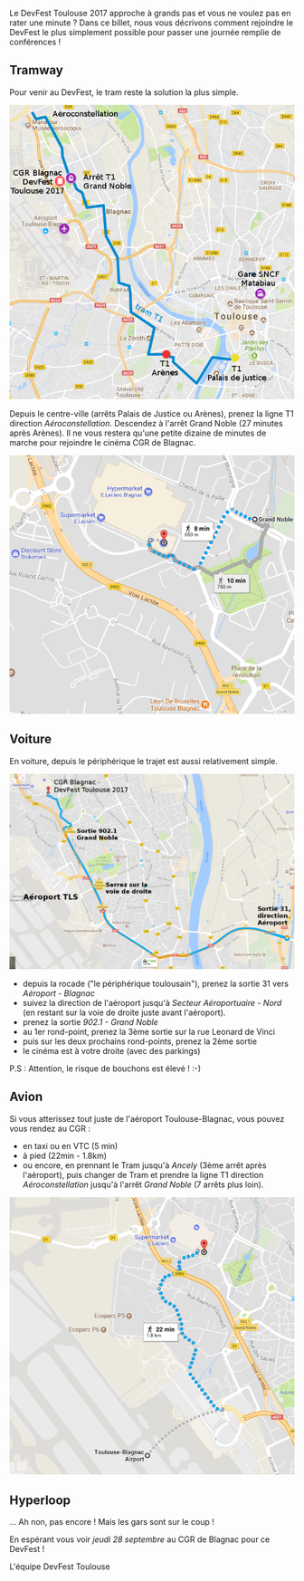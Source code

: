 Le DevFest Toulouse 2017 approche à grands pas et vous ne voulez pas en rater une minute ? Dans ce billet, nous vous décrivons comment rejoindre le DevFest le plus simplement possible pour passer une journée remplie de conférences ! 

## Tramway
Pour venir au DevFest, le tram reste la solution la plus simple. 

![Trajet en tram](./images/posts/2017-08-21-comment-venir/devfest_tram.png)

Depuis le centre-ville (arrêts Palais de Justice ou Arènes), prenez la ligne T1 direction *Aéroconstellation*. Descendez à l'arrêt Grand Noble (27 minutes après Arènes). Il ne vous restera qu'une petite dizaine de minutes de marche pour rejoindre le cinéma CGR de Blagnac.

![Trajet en tram](./images/posts/2017-08-21-comment-venir/devfest_tram_pied.png)


## Voiture
En voiture, depuis le périphérique le trajet est aussi relativement simple.

![Trajet en voiture](./images/posts/2017-08-21-comment-venir/devfest_voiture.png)

* depuis la rocade ("le périphérique toulousain"), prenez la sortie 31 vers *Aéroport - Blagnac*
* suivez la direction de l'aéroport jusqu'à *Secteur Aéroportuaire - Nord* (en restant sur la voie de droite juste avant l'aéroport).
* prenez la sortie *902.1 - Grand Noble*
* au 1er rond-point, prenez la 3ème sortie sur la rue Leonard de Vinci
* puis sur les deux prochains rond-points, prenez la 2ème sortie
* le cinéma est à votre droite (avec des parkings)

P.S : Attention, le risque de bouchons est élevé ! :-)


## Avion
Si vous atterissez tout juste de l'aéroport Toulouse-Blagnac, vous pouvez vous rendez au CGR :
* en taxi ou en VTC (5 min)
* à pied (22min - 1.8km)
* ou encore, en prennant le Tram jusqu'à *Ancely* (3ème arrêt après l'aéroport), puis changer de Tram et prendre la ligne T1 direction *Aéroconstellation* jusqu'à l'arrêt *Grand Noble* (7 arrêts plus loin).

![Trajet en avion](./images/posts/2017-08-21-comment-venir/devfest_aeroport_pied.png)



## Hyperloop
... Ah non, pas encore ! Mais les gars sont sur le coup !


En espérant vous voir *jeudi 28 septembre* au CGR de Blagnac pour ce DevFest ! 


L'équipe DevFest Toulouse
